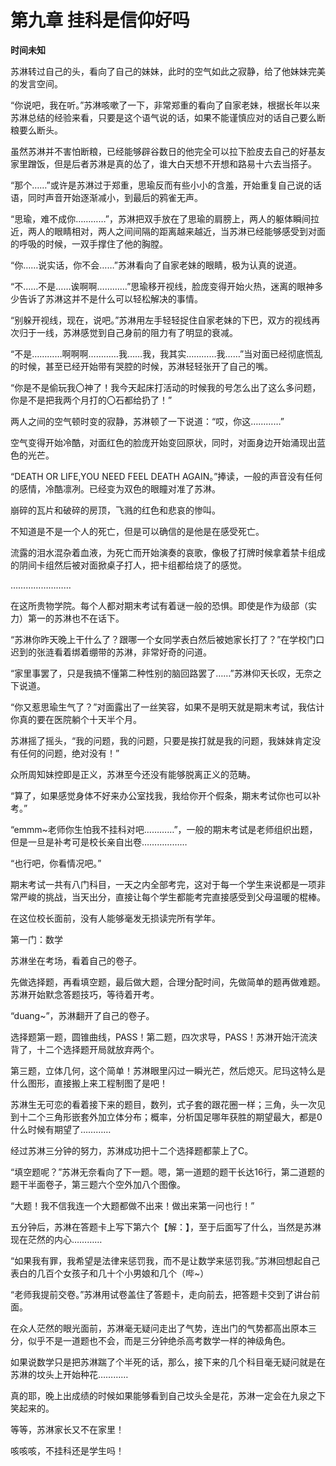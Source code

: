 # 第九章 挂科是信仰好吗

**时间未知**

苏淋转过自己的头，看向了自己的妹妹，此时的空气如此之寂静，给了他妹妹完美的发言空间。

“你说吧，我在听。”苏淋咳嗽了一下，非常郑重的看向了自家老妹，根据长年以来苏淋总结的经验来看，只要是这个语气说的话，如果不能谨慎应对的话自己要么断粮要么断头。

虽然苏淋并不害怕断粮，已经能够辟谷数日的他完全可以拉下脸皮去自己的好基友家里蹭饭，但是后者苏淋是真的怂了，谁大白天想不开想和路易十六去当搭子。

“那个……”或许是苏淋过于郑重，思瑜反而有些小小的含羞，开始重复自己说的话语，同时声音开始逐渐减小，到最后的鸦雀无声。

“思瑜，难不成你…………”，苏淋把双手放在了思瑜的肩膀上，两人的躯体瞬间拉近，两人的眼睛相对，两人之间间隔的距离越来越近，当苏淋已经能够感受到对面的呼吸的时候，一双手撑住了他的胸膛。

“你……说实话，你不会……”苏淋看向了自家老妹的眼睛，极为认真的说道。

“不……不是……诶啊啊…………”思瑜移开视线，脸庞变得开始火热，迷离的眼神多少告诉了苏淋这并不是什么可以轻松解决的事情。

“别躲开视线，现在，说吧。”苏淋用左手轻轻捉住自家老妹的下巴，双方的视线再次归于一线，苏淋感觉到自己身前的阻力有了明显的衰减。

“不是…………啊啊啊…………我……我，我其实…………我……”当对面已经彻底慌乱的时候，甚至已经开始带有哭腔的时候，苏淋轻轻张开了自己的嘴。

“你是不是偷玩我〇神了！我今天起床打活动的时候我的号怎么出了这么多问题，你是不是把我两个月打的〇石都给扔了！”

两人之间的空气顿时变的寂静，苏淋顿了一下说道：“哎，你这…………”

空气变得开始冷酷，对面红色的脸庞开始变回原状，同时，对面身边开始涌现出蓝色的光芒。

“DEATH OR LIFE,YOU NEED FEEL DEATH AGAIN。”捧读，一般的声音没有任何的感情，冷酷凛冽。已经变为双色的眼瞳对准了苏淋。

崩碎的瓦片和破碎的房顶，飞溅的红色和悲哀的惨叫。

不知道是不是一个人的死亡，但是可以确信的是他是在感受死亡。

流露的泪水混杂着血液，为死亡而开始演奏的哀歌，像极了打牌时候拿着禁卡组成的阴间卡组然后被对面掀桌子打人，把卡组都给烧了的感觉。

……………………

在这所贵物学院。每个人都对期末考试有着谜一般的恐惧。即使是作为级部（实力）第一的苏淋也不在话下。

“苏淋你昨天晚上干什么了？跟哪一个女同学表白然后被她家长打了？”在学校门口迟到的张涟看着绑着绷带的苏淋，非常好奇的问道。

“家里事罢了，只是我搞不懂第二种性别的脑回路罢了……”苏淋仰天长叹，无奈之下说道。

“你又惹思瑜生气了？”对面露出了一丝笑容，如果不是明天就是期末考试，我估计你真的要在医院躺个十天半个月。

苏淋摇了摇头，“我的问题，我的问题，只要是挨打就是我的问题，我妹妹肯定没有任何的问题，绝对没有！”

众所周知妹控即是正义，苏淋至今还没有能够脱离正义的范畴。

“算了，如果感觉身体不好来办公室找我，我给你开个假条，期末考试你也可以补考。”

“emmm~老师你生怕我不挂科对吧…………”，一般的期末考试是老师组织出题，但是一旦是补考可是校长亲自出卷………………

“也行吧，你看情况吧。”

期末考试一共有八门科目，一天之内全部考完，这对于每一个学生来说都是一项非常严峻的挑战，当天出分，直接让每个学生都能考完直接感受到父母温暖的棍棒。

在这位校长面前，没有人能够毫发无损读完所有学年。

第一门：数学

苏淋坐在考场，看着自己的卷子。

先做选择题，再看填空题，最后做大题，合理分配时间，先做简单的题再做难题。苏淋开始默念答题技巧，等待着开考。

“duang~”，苏淋翻开了自己的卷子。

选择题第一题，圆锥曲线，PASS！第二题，四次求导，PASS！苏淋开始汗流浃背了，十二个选择题开局就放弃两个。

第三题，立体几何，这个简单！苏淋眼里闪过一瞬光芒，然后熄灭。尼玛这特么是什么图形，直接搬上来工程制图了是吧！

苏淋生无可恋的看着接下来的题目，数列，式子套的跟花圈一样；三角，头一次见到十二个三角形嵌套外加立体分布；概率，分析国足哪年获胜的期望最大，都是0什么时候有期望了…………

经过苏淋三分钟的努力，苏淋成功把十二个选择题都蒙上了C。

“填空题呢？”苏淋无奈看向了下一题。嗯，第一道题的题干长达16行，第二道题的题干半面卷子，第三题六个空外加八个图像。

“大题！我不信我连一个大题都做不出来！做出来第一问也行！”

五分钟后，苏淋在答题卡上写下第六个【解：】，至于后面写了什么，当然是苏淋现在茫然的内心…………

“如果我有罪，我希望是法律来惩罚我，而不是让数学来惩罚我。”苏淋回想起自己表白的几百个女孩子和几十个小男娘和几个（哔~）

“老师我提前交卷。”苏淋用试卷盖住了答题卡，走向前去，把答题卡交到了讲台前面。

在众人茫然的眼光面前，苏淋毫无疑问走出了气势，连出门的气势都高出原本三分，似乎不是一道题也不会，而是三分钟绝杀高考数学一样的神级角色。

如果说数学只是把苏淋踹了个半死的话，那么，接下来的几个科目毫无疑问就是在苏淋的坟头上开始种花…………

真的耶，晚上出成绩的时候如果能够看到自己坟头全是花，苏淋一定会在九泉之下笑起来的。

等等，苏淋家长又不在家里！

咳咳咳，不挂科还是学生吗！
